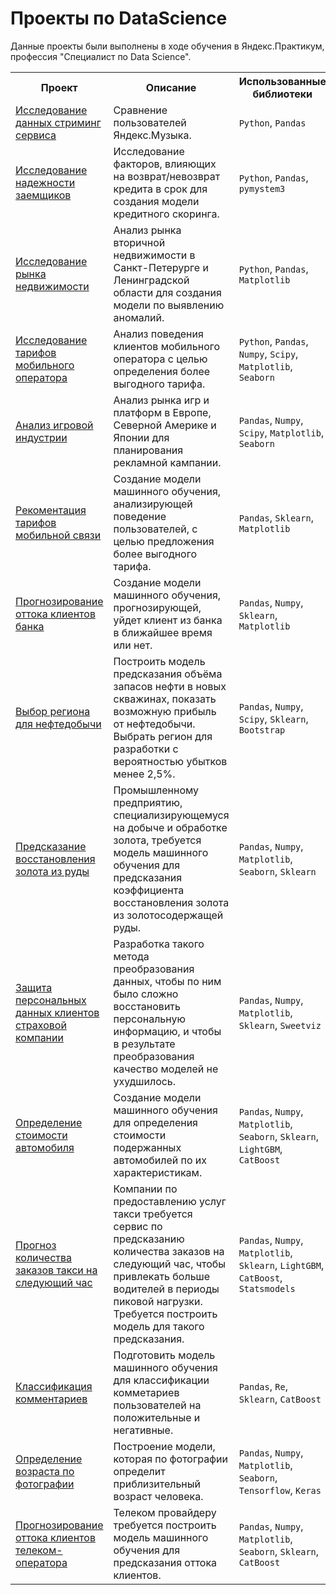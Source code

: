 # Проекты по DataScience

Данные проекты были выполнены в ходе обучения в Яндекс.Практикум, профессия "Специалист по Data Science".

<table>
	<tr>
		<th>Проект</th>
		<th>Описание</th>
		<th>Использованные библиотеки</th>
	</tr>
	<tr>
		<td>
			<a 
href="https://github.com/maccim369/yandex-practicum/blob/1a97ea6927f12618db1726286ebecabcfb81cb2a/01.%20%D0%98%D1%81%D1%81%D0%BB%D0%B5%D0%B4%D0%BE%D0%B2%D0%B0%D0%BD%D0%B8%D0%B5%20%D0%B4%D0%B0%D0%BD%D0%BD%D1%8B%D1%85%20%D1%81%D1%82%D1%80%D0%B8%D0%BC%D0%B8%D0%BD%D0%B3%20%D1%81%D0%B5%D1%80%D0%B2%D0%B8%D1%81%D0%B0/music_project.ipynb" alt="Исследование данных стриминг сервиса">Исследование данных стриминг сервиса</a>
		</td>
		<td>
			Сравнение пользователей Яндекс.Музыка.
		</td>
		<td>
			<code>Python</code>, <code>Pandas</code>
		</td>
	</tr>
	<tr>
		<td>
			<a href="https://github.com/Narboro/Yandex.Praktikum/tree/master/%D0%90%D0%BD%D0%B0%D0%BB%D0%B8%D0%B7%20%D1%81%D0%BF%D1%80%D0%BE%D1%81%D0%B0%20%D0%BF%D0%B0%D1%81%D1%81%D0%B0%D0%B6%D0%B8%D1%80%D0%BE%D0%B2" alt="Исследование надежности заемщиков">Исследование надежности заемщиков</a>
		</td>
		<td>
			Исследование факторов, влияющих на возврат/невозврат кредита в срок для создания модели кредитного скоринга.
		</td>
		<td>
			<code>Python</code>, <code>Pandas</code>, <code>pymystem3</code>
		</td>
	</tr>
	<tr>
		<td>
			<a href="https://github.com/Narboro/Yandex.Praktikum/tree/master/%D0%90%D0%BD%D0%B0%D0%BB%D0%B8%D0%B7%20%D1%81%D0%BF%D1%80%D0%BE%D1%81%D0%B0%20%D0%BF%D0%B0%D1%81%D1%81%D0%B0%D0%B6%D0%B8%D1%80%D0%BE%D0%B2" alt="Исследование рынка недвижимости">Исследование рынка недвижимости</a>
		</td>
		<td>
			Анализ рынка вторичной недвижимости в Санкт-Петерурге и Ленинградской области для создания модели по выявлению аномалий.
		</td>
		<td>
			<code>Python</code>, <code>Pandas</code>, <code>Matplotlib</code>
		</td>
	</tr>
	<tr>
		<td>
			<a href="https://github.com/Narboro/Yandex.Praktikum/tree/master/%D0%90%D0%BD%D0%B0%D0%BB%D0%B8%D0%B7%20%D1%81%D0%BF%D1%80%D0%BE%D1%81%D0%B0%20%D0%BF%D0%B0%D1%81%D1%81%D0%B0%D0%B6%D0%B8%D1%80%D0%BE%D0%B2" alt="Исследование тарифов мобильного оператора">Исследование тарифов мобильного оператора</a>
		</td>
		<td>
			Анализ поведения клиентов мобильного оператора с целью определения более выгодного тарифа.
		</td>
		<td>
			<code>Python</code>, <code>Pandas</code>, <code>Numpy</code>, <code>Scipy</code>, <code>Matplotlib</code>, <code>Seaborn</code>
		</td>
	</tr>
	<tr>
		<td>
			<a href="https://github.com/Narboro/Yandex.Praktikum/tree/master/%D0%90%D0%BD%D0%B0%D0%BB%D0%B8%D0%B7%20%D1%84%D0%B0%D0%BA%D1%82%D0%BE%D1%80%D0%BE%D0%B2%20%D1%83%D1%81%D0%BF%D0%B5%D1%88%D0%BD%D0%BE%D1%81%D1%82%D0%B8%20%D0%B8%D0%B3%D1%80" alt="Анализ игровой индустрии">Анализ игровой индустрии</a>
		</td>
		<td>
			Анализ рынка игр и платформ в Европе, Северной Америке и Японии для планирования рекламной кампании.
		</td>
		<td>
			<code>Pandas</code>, <code>Numpy</code>, <code>Scipy</code>, <code>Matplotlib</code>, <code>Seaborn</code>
		</td>
	</tr>
	<tr>
		<td>
			<a href="https://github.com/Narboro/Yandex.Praktikum/tree/master/%D0%90%D0%BD%D0%B0%D0%BB%D0%B8%D0%B7%20%D1%84%D0%B0%D0%BA%D1%82%D0%BE%D1%80%D0%BE%D0%B2%20%D1%83%D1%81%D0%BF%D0%B5%D1%88%D0%BD%D0%BE%D1%81%D1%82%D0%B8%20%D0%B8%D0%B3%D1%80" alt="Рекоментация тарифов мобильной связи">Рекоментация тарифов мобильной связи</a>
		</td>
		<td>
			Создание модели машинного обучения, анализирующей поведение пользователей, с целью предложения более выгодного тарифа.
		</td>
		<td>
			<code>Pandas</code>, <code>Sklearn</code>, <code>Matplotlib</code>
		</td>
	</tr>
	<tr>
		<td>
			<a href="https://github.com/Narboro/Yandex.Praktikum/tree/master/%D0%90%D0%BD%D0%B0%D0%BB%D0%B8%D0%B7%20%D1%84%D0%B0%D0%BA%D1%82%D0%BE%D1%80%D0%BE%D0%B2%20%D1%83%D1%81%D0%BF%D0%B5%D1%88%D0%BD%D0%BE%D1%81%D1%82%D0%B8%20%D0%B8%D0%B3%D1%80" alt="Прогнозирование оттока клиентов банка">Прогнозирование оттока клиентов банка</a>
		</td>
		<td>
			Создание модели машинного обучения, прогнозирующей, уйдет клиент из банка в ближайшее время или нет.
		</td>
		<td>
			<code>Pandas</code>, <code>Numpy</code>, <code>Sklearn</code>, <code>Matplotlib</code>
		</td>
	</tr>
	<tr>
		<td>
			<a href="https://github.com/Narboro/Yandex.Praktikum/tree/master/%D0%92%D1%8B%D0%B1%D0%BE%D1%80%20%D1%80%D0%B5%D0%B3%D0%B8%D0%BE%D0%BD%D0%B0%20%D0%B4%D0%BB%D1%8F%20%D0%BD%D0%B5%D1%84%D1%82%D0%B5%D0%B4%D0%BE%D0%B1%D1%8B%D1%87%D0%B8" alt="Выбор региона для нефтедобычи">Выбор региона для нефтедобычи</a>
		</td>
		<td>
			Построить модель предсказания объёма запасов нефти в новых скважинах, показать возможную прибыль от нефтедобычи. Выбрать регион для разработки с вероятностью убытков менее 2,5%.
		</td>
		<td>
			<code>Pandas</code>, <code>Numpy</code>, <code>Scipy</code>, <code>Sklearn</code>, <code>Bootstrap</code>
		</td>
	</tr>
	<tr>
		<td>
			<a href="https://github.com/Narboro/Yandex.Praktikum/tree/master/%D0%9F%D1%80%D0%B5%D0%B4%D1%81%D0%BA%D0%B0%D0%B7%D0%B0%D0%BD%D0%B8%D0%B5%20%D0%B2%D0%BE%D1%81%D1%81%D1%82%D0%B0%D0%BD%D0%BE%D0%B2%D0%BB%D0%B5%D0%BD%D0%B8%D1%8F%20%D0%B7%D0%BE%D0%BB%D0%BE%D1%82%D0%B0%20%D0%B8%D0%B7%20%D1%80%D1%83%D0%B4%D1%8B" alt="Предсказание восстановления золота из руды">Предсказание восстановления золота из руды</a>
		</td>
		<td>
			Промышленному предприятию, специализирующемуся на добыче и обработке золота, требуется модель машинного обучения для предсказания коэффициента восстановления золота из золотосодержащей руды.
		</td>
		<td>
			<code>Pandas</code>, <code>Numpy</code>, <code>Matplotlib</code>, <code>Seaborn</code>, <code>Sklearn</code>
		</td>
	</tr>
	<tr>
		<td>
			<a href="https://github.com/Narboro/Yandex.Praktikum/tree/master/%D0%9F%D1%80%D0%B5%D0%B4%D1%81%D0%BA%D0%B0%D0%B7%D0%B0%D0%BD%D0%B8%D0%B5%20%D0%B2%D0%BE%D1%81%D1%81%D1%82%D0%B0%D0%BD%D0%BE%D0%B2%D0%BB%D0%B5%D0%BD%D0%B8%D1%8F%20%D0%B7%D0%BE%D0%BB%D0%BE%D1%82%D0%B0%20%D0%B8%D0%B7%20%D1%80%D1%83%D0%B4%D1%8B" alt="Защита персональных данных клиентов страховой компании">Защита персональных данных клиентов страховой компании</a>
		</td>
		<td>
			Разработка такого метода преобразования данных, чтобы по ним было сложно восстановить персональную информацию, и чтобы в результате преобразования качество моделей не ухудшилось.
		</td>
		<td>
			<code>Pandas</code>, <code>Numpy</code>, <code>Matplotlib</code>, <code>Sklearn</code>, <code>Sweetviz</code>
		</td>
	</tr>
	<tr>
		<td>
			<a href="https://github.com/Narboro/Yandex.Praktikum/tree/master/%D0%9E%D0%BF%D1%80%D0%B5%D0%B4%D0%B5%D0%BB%D0%B5%D0%BD%D0%B8%D0%B5%20%D1%81%D1%82%D0%BE%D0%B8%D0%BC%D0%BE%D1%81%D1%82%D0%B8%20%D0%B0%D0%B2%D1%82%D0%BE%D0%BC%D0%BE%D0%B1%D0%B8%D0%BB%D1%8F" alt="Определение стоимости автомобиля">Определение стоимости автомобиля</a>
		</td>
		<td>
			Создание модели машинного обучения для определения стоимости подержанных автомобилей по их характеристикам.
		</td>
		<td>
			<code>Pandas</code>, <code>Numpy</code>, <code>Matplotlib</code>, <code>Seaborn</code>, <code>Sklearn</code>, <code>LightGBM</code>, <code>CatBoost</code>
		</td>
	</tr>
	<tr>
		<td>
			<a href="https://github.com/Narboro/Yandex.Praktikum/tree/master/%D0%9F%D1%80%D0%BE%D0%B3%D0%BD%D0%BE%D0%B7%20%D0%BA%D0%BE%D0%BB%D0%B8%D1%87%D0%B5%D1%81%D1%82%D0%B2%D0%B0%20%D0%B7%D0%B0%D0%BA%D0%B0%D0%B7%D0%BE%D0%B2%20%D1%82%D0%B0%D0%BA%D1%81%D0%B8%20%D0%BD%D0%B0%20%D1%81%D0%BB%D0%B5%D0%B4%D1%83%D1%8E%D1%89%D0%B8%D0%B9%20%D1%87%D0%B0%D1%81" alt="Прогноз количества заказов такси на следующий час">Прогноз количества заказов такси на следующий час</a>
		</td>
		<td>
			Компании по предоставлению услуг такси требуется сервис по предсказанию количества заказов на следующий час, чтобы привлекать больше водителей в периоды пиковой нагрузки. Требуется построить модель для такого предсказания.
		</td>
		<td>
			<code>Pandas</code>, <code>Numpy</code>, <code>Matplotlib</code>, <code>Sklearn</code>, <code>LightGBM</code>, <code>CatBoost</code>, <code>Statsmodels</code>
		</td>
	</tr>
	<tr>
		<td>
			<a href="https://github.com/Narboro/Yandex.Praktikum/tree/master/%D0%9A%D0%BB%D0%B0%D1%81%D1%81%D0%B8%D1%84%D0%B8%D0%BA%D0%B0%D1%86%D0%B8%D1%8F%20%D0%BA%D0%BE%D0%BC%D0%BC%D0%B5%D0%BD%D1%82%D0%B0%D1%80%D0%B8%D0%B5%D0%B2%20%D1%82%D0%BE%D0%BA%D1%81%D0%B8%D1%87%D0%BD%D1%8B%D0%B5-%D0%BF%D0%BE%D0%BB%D0%BE%D0%B6%D0%B8%D1%82%D0%B5%D0%BB%D1%8C%D0%BD%D1%8B%D0%B5" alt="Классификация комментариев">Классификация комментариев</a>
		</td>
		<td>
			Подготовить модель машинного обучения для классификации комметариев пользователей на положительные и негативные.
		</td>
		<td>
			<code>Pandas</code>, <code>Re</code>, <code>Sklearn</code>, <code>CatBoost</code>
		</td>
	</tr>
	<tr>
		<td>
			<a href="https://github.com/Narboro/Yandex.Praktikum/tree/master/%D0%9F%D1%80%D0%BE%D0%B3%D0%BD%D0%BE%D0%B7%D0%B8%D1%80%D0%BE%D0%B2%D0%B0%D0%BD%D0%B8%D0%B5%20%D0%BE%D1%82%D1%82%D0%BE%D0%BA%D0%B0%20%D0%B0%D0%B1%D0%BE%D0%BD%D0%B5%D0%BD%D1%82%D0%BE%D0%B2" alt="Определение возраста по фотографии">Определение возраста по фотографии</a>
		</td>
		<td>
			Построение модели, которая по фотографии определит приблизительный возраст человека.
		</td>
		<td>
			<code>Pandas</code>, <code>Numpy</code>, <code>Matplotlib</code>, <code>Seaborn</code>, <code>Tensorflow</code>, <code>Keras</code>
		</td>
	</tr>
	<tr>
		<td>
			<a href="https://github.com/Narboro/Yandex.Praktikum/tree/master/%D0%9F%D1%80%D0%BE%D0%B3%D0%BD%D0%BE%D0%B7%D0%B8%D1%80%D0%BE%D0%B2%D0%B0%D0%BD%D0%B8%D0%B5%20%D0%BE%D1%82%D1%82%D0%BE%D0%BA%D0%B0%20%D0%B0%D0%B1%D0%BE%D0%BD%D0%B5%D0%BD%D1%82%D0%BE%D0%B2" alt="Прогнозирование оттока клиентов телеком оператора">Прогнозирование оттока клиентов телеком-оператора</a>
		</td>
		<td>
			Телеком провайдеру требуется построить модель машинного обучения для предсказания оттока клиентов.
		</td>
		<td>
			<code>Pandas</code>, <code>Numpy</code>, <code>Matplotlib</code>, <code>Seaborn</code>, <code>Sklearn</code>, <code>CatBoost</code>
		</td>
	</tr>
</table>
